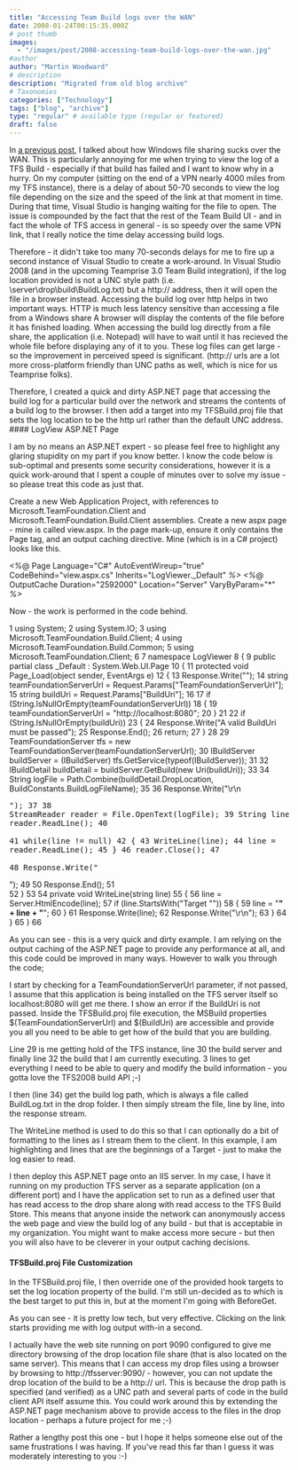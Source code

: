 ```yaml
---
title: "Accessing Team Build logs over the WAN"
date: 2008-01-24T00:15:35.000Z
# post thumb
images:
  - "/images/post/2008-accessing-team-build-logs-over-the-wan.jpg"
#author
author: "Martin Woodward"
# description
description: "Migrated from old blog archive"
# Taxonomies
categories: ["Technology"]
tags: ["blog", "archive"]
type: "regular" # available type (regular or featured)
draft: false
---
```


In [a previous post](http://www.woodwardweb.com/teamprise/000413.html), I talked about how Windows file sharing sucks over the WAN. This is particularly annoying for me when trying to view the log of a TFS Build - especially if that build has failed and I want to know why in a hurry. On my computer (sitting on the end of a VPN nearly 4000 miles from my TFS instance), there is a delay of about 50-70 seconds to view the log file depending on the size and the speed of the link at that moment in time.  During that time, Visual Studio is hanging waiting for the file to open.  The issue is compounded by the fact that the rest of the Team Build UI - and in fact the whole of TFS access in general - is so speedy over the same VPN link, that I really notice the time delay accessing build logs.  

Therefore - it didn't take too many 70-seconds delays for me to fire up a second instance of Visual Studio to create a work-around.  In Visual Studio 2008 (and in the upcoming Teamprise 3.0 Team Build integration), if the log location provided is not a UNC style path (i.e. \\server\drop\build\BuildLog.txt) but a http:// address, then it will open the file in a browser instead.  Accessing the build log over http helps in two important ways.     HTTP is much less latency sensitive than accessing a file from a Windows share     A browser will display the contents of the file before it has finished loading.  When accessing the build log directly from a file share, the application (i.e. Notepad) will have to wait until it has recieved the whole file before displaying any of it to you.  These log files can get large - so the improvement in perceived speed is significant. (http:// urls are a lot more cross-platform friendly than UNC paths as well, which is nice for us Teamprise folks).    

Therefore, I created  a quick and dirty ASP.NET page that accessing the build log for a particular build over the network and streams the contents of a build log to the browser.  I then add a target into my TFSBuild.proj file that sets the log location to be the http url rather than the default UNC address.  #### LogView ASP.NET Page  

I am by no means an ASP.NET expert - so please feel free to highlight any glaring stupidity on my part if you know better.  I know the code below is sub-optimal and presents some security considerations, however it is a quick work-around that I spent a couple of minutes over to solve my issue - so please treat this code as just that.  

Create a new Web Application Project, with references to Microsoft.TeamFoundation.Client and Microsoft.TeamFoundation.Build.Client assemblies.  Create a new aspx page - mine is called view.aspx.  In the page mark-up, ensure it only contains the Page tag, and an output caching directive.  Mine (which is in a C# project) looks like this.  

*<%*@ Page Language="C#" AutoEventWireup="true" CodeBehind="view.aspx.cs" Inherits="LogViewer._Default" *%>*
*<%*@ OutputCache Duration="2592000" Location="Server" VaryByParam="*" *%>*

Now - the work is performed in the code behind.   

  1 using System;
  2 using System.IO;
  3 using Microsoft.TeamFoundation.Build.Client;
  4 using Microsoft.TeamFoundation.Build.Common;
  5 using Microsoft.TeamFoundation.Client;
  6 
  7 namespace LogViewer
  8 {
  9     public partial class _Default : System.Web.UI.Page
 10     {
 11         protected void Page_Load(object sender, EventArgs e)
 12         {
 13             Response.Write("<html>");
 14             string teamFoundationServerUrl = Request.Params["TeamFoundationServerUrl"];
 15             string buildUri = Request.Params["BuildUri"];
 16 
 17             if (String.IsNullOrEmpty(teamFoundationServerUrl))
 18             {
 19                 teamFoundationServerUrl = "http://localhost:8080";
 20             }
 21 
 22             if (String.IsNullOrEmpty(buildUri))
 23             {
 24                 Response.Write("<title>LogViewer Error</title><body>A valid BuildUri must be passed</body></html>");
 25                 Response.End();
 26                 return;
 27             }
 28 
 29             TeamFoundationServer tfs = new TeamFoundationServer(teamFoundationServerUrl);
 30             IBuildServer buildServer = (IBuildServer) tfs.GetService(typeof(IBuildServer));
 31 
 32             IBuildDetail buildDetail = buildServer.GetBuild(new Uri(buildUri));
 33 
 34             String logFile = Path.Combine(buildDetail.DropLocation, BuildConstants.BuildLogFileName);
 35 
 36             Response.Write("<title>Build Log: " + buildDetail.BuildNumber + "</title><body>\r\n<pre>");
 37 
 38             StreamReader reader = File.OpenText(logFile);
 39             String line = reader.ReadLine();
 40             
 41             while(line != null)
 42             {
 43                 WriteLine(line);
 44                 line = reader.ReadLine();
 45             }
 46             reader.Close();
 47             
 48             Response.Write("</pre></html>");
 49 
 50             Response.End();
 51             
 52         }
 53 
 54         private void WriteLine(string line)
 55         {
 56             line = Server.HtmlEncode(line);
 57             if (line.StartsWith("Target ""))
 58             {
 59                 line = "<strong>" + line + "</strong>";
 60             }
 61             Response.Write(line);
 62             Response.Write("\r\n");
 63         }
 64     }
 65 }
 66 

As you can see - this is a very quick and dirty example.  I am relying on the output caching of the ASP.NET page to provide any performance at all, and this code could be improved in many ways.  However to walk you through the code;

I start by checking for a TeamFoundationServerUrl parameter, if not passed, I assume that this application is being installed on the TFS server itself so localhost:8080 will get me there. I show an error if the BuildUri is not passed.  Inside the TFSBuild.proj file execution, the MSBuild properties $(TeamFoundationServerUrl) and $(BuildUri) are accessible and provide you all you need to be able to get how of the build that you are building.

Line 29 is me getting hold of the TFS instance, line 30 the build server and finally line 32 the build that I am currently executing.  3 lines to get everything I need to be able to query and modify the build information - you gotta love the TFS2008 build API ;-)

I then (line 34) get the build log path, which is always a file called BuildLog.txt in the drop folder.  I then simply stream the file, line by line, into the response stream.

The WriteLine method is used to do this so that I can optionally do a bit of formatting to the lines as I stream them to the client.  In this example, I am highlighting and lines that are the beginnings of a Target - just to make the log easier to read.

I then deploy this ASP.NET page onto an IIS server.  In my case, I have it running on my production TFS server as a separate application (on a different port) and I have the application set to run as a defined user that has read access to the drop share along with read access to the TFS Build Store.  This means that anyone inside the network can anonymously access the web page and view the build log of any build - but that is acceptable in my organization.  You might want to make access more secure - but then you will also have to be cleverer in your output caching decisions.

#### TFSBuild.proj File Customization

In the TFSBuild.proj file, I then override one of the provided hook targets to set the log location property of the build.  I'm still un-decided as to which is the best target to put this in, but at the moment I'm going with BeforeGet.

<Target Name="BeforeGet">   <SetBuildProperties TeamFoundationServerUrl="$(TeamFoundationServerUrl)"      BuildUri="$(BuildUri)"      LogLocation="http://tfsserver:9090/logs/view.aspx?BuildUri=$(BuildUri)" /> </Target>

As you can see - it is pretty low tech, but very effective.  Clicking on the link starts providing me with log output with-in a second.

I actually have the web site running on port 9090 configured to give me directory browsing of the drop location file share (that is also located on the same server).  This means that I can access my drop files using a browser by browsing to http://tfsserver:9090/ - however, you can not update the drop location of the build to be a http:// url.  This is because the drop path is specified (and verified) as a UNC path and several parts of code in the build client API itself assume this.  You could work around this by extending the ASP.NET page mechanism above to provide access to the files in the drop location - perhaps a future project for me ;-)

Rather a lengthy post this one - but I hope it helps someone else out of the same frustrations I was having.  If you've read this far than I guess it was moderately interesting to you :-)
